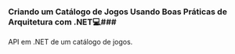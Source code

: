 ### Criando um Catálogo de Jogos Usando Boas Práticas  de Arquitetura com .NET:computer:###



API em .NET de um catálogo de jogos. 

